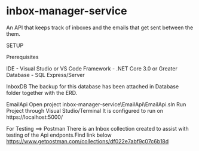 # inbox-manager-service
 An API that keeps track of inboxes and the emails that get sent between the them.

SETUP


Prerequisites

IDE - Visual Studio or VS Code
Framework - .NET Core 3.0 or Greater
Database - SQL Express/Server

InboxDB
The backup for this database has been attached in Database folder together with the ERD.

EmailApi
Open project inbox-manager-service\EmailApi\EmailApi.sln
Run Project through Visual Studio/Terminal
It is configured to run on https://localhost:5000/

For Testing ==>
Postman 
There is an Inbox collection created to assist with testing of the Api endponts.Find link below
https://www.getpostman.com/collections/df022e7abf9c07c6b18d
